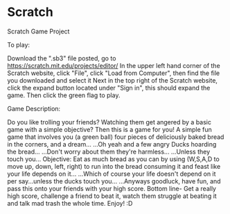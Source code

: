 # Scratch
Scratch Game Project

To play:

Download the ".sb3" file posted, go to https://scratch.mit.edu/projects/editor/ 
In the upper left hand corner of the Scratch website, click "File", click "Load from Computer", then find the file you downloaded and select it
Next in the top right of the Scratch website, click the expand button located under "Sign in", this should expand the game. Then click the green flag to play.

Game Description:

Do you like trolling your friends? Watching them get angered by a basic game with a simple objective? Then this is a game for you!
A simple fun game that involves you (a green ball) four pieces of deliciously baked bread in the corners, and a dream...
...Oh yeah and a few angry Ducks hoarding the bread...
...Don't worry about them they're harmless...
...Unless they touch you...
Objective: Eat as much bread as you can by using (W,S,A,D to move up, down, left, right) to run into the bread consuming it and feast like your life depends on it...
...Which of course your life doesn't depend on it per say...unless the ducks touch you...
...Anyways goodluck, have fun, and pass this onto your friends with your high score.
Bottom line- Get a really high score, challenge a friend to beat it, watch them struggle at beating it and talk mad trash the whole time. Enjoy! :D 
